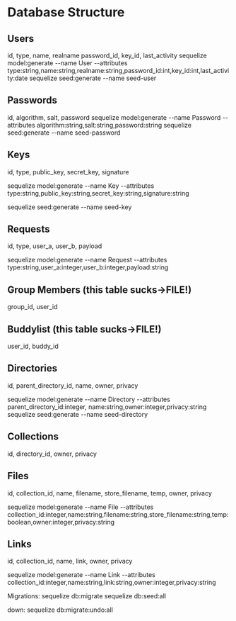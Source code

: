  Database Structure
==================


Users
------
id, type, name, realname password_id, key_id, last_activity
sequelize model:generate --name User --attributes type:string,name:string,realname:string,password_id:int,key_id:int,last_activity:date
sequelize seed:generate --name seed-user



Passwords
---------
id, algorithm, salt, password
sequelize model:generate --name Password --attributes algorithm:string,salt:string,password:string
sequelize seed:generate --name seed-password


Keys
----
id, type, public_key, secret_key, signature

sequelize model:generate --name Key --attributes type:string,public_key:string,secret_key:string,signature:string

sequelize seed:generate --name seed-key

Requests
--------
id, type, user_a, user_b, payload

sequelize model:generate --name Request --attributes type:string,user_a:integer,user_b:integer,payload:string


Group Members (this table sucks->FILE!)
---------------------------------------
group_id, user_id


Buddylist (this table sucks->FILE!)
-----------------------------------
user_id, buddy_id


Directories
-------------------------
id, parent_directory_id, name, owner, privacy

sequelize model:generate --name Directory --attributes parent_directory_id:integer, name:string,owner:integer,privacy:string
sequelize seed:generate --name seed-directory


Collections
-----------
id, directory_id, owner, privacy

Files
------
id, collection_id, name, filename, store_filename, temp, owner, privacy

sequelize model:generate --name File --attributes collection_id:integer,name:string,filename:string,store_filename:string,temp:boolean,owner:integer,privacy:string


Links
------
id, collection_id, name, link, owner, privacy

sequelize model:generate --name Link --attributes collection_id:integer,name:string,link:string,owner:integer,privacy:string



Migrations:
sequelize db:migrate
sequelize db:seed:all

down:
sequelize db:migrate:undo:all

